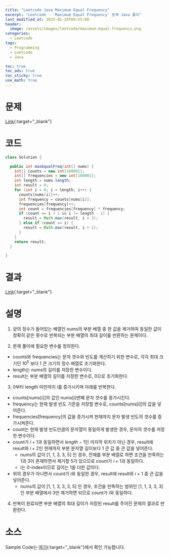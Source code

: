 ```yaml
---
title: "Leetcode Java Maximum Equal Frequency"
excerpt: "Leetcode - 'Maximum Equal Frequency' 문제 Java 풀이"
last_modified_at: 2025-01-24T09:55:00
header:
  image: /assets/images/leetcode/maximum-equal-frequency.png
categories:
  - Leetcode
tags:
  - Programming
  - Leetcode
  - Java

toc: true
toc_ads: true
toc_sticky: true
use_math: true
---
```

# 문제
[Link](https://leetcode.com/problems/maximum-equal-frequency/){:target="_blank"}

# 코드
```java
class Solution {

  public int maxEqualFreq(int[] nums) {
    int[] counts = new int[100001];
    int[] frequencies = new int[100001];
    int length = nums.length;
    int result = 0;
    for (int i = 0; i < length; i++) {
      counts[nums[i]]++;
      int frequency = counts[nums[i]];
      frequencies[frequency]++;
      int count = frequencies[frequency] * frequency;
      if (count == i + 1 && i != length - 1) {
        result = Math.max(result, i + 2);
      } else if (count == i) {
        result = Math.max(result, i + 1);
      }
    }
    return result;
  }

}
```

# 결과
[Link](https://leetcode.com/problems/maximum-equal-frequency/submissions/1518517607/){:target="_blank"}

# 설명
1. 양의 정수가 들어있는 배열인 nums의 부분 배열 중 한 값을 제거하여 동일한 값이 정확히 같은 횟수로 반복되는 부분 배열의 최대 길이를 반환하는 문제이다.

2. 문제 풀이에 필요한 변수를 정의한다.
- counts와 frequencies는 문자 갯수와 빈도를 계산하기 위한 변수로, 각각 최대 크기인 $10^5$ 보다 1 큰 크기의 정수 배열로 초기화한다.
- length는 nums의 길이를 저장한 변수이다.
- result는 부분 배열의 길이를 저장한 변수로, 0으로 초기화한다.

3. 0부터 length 미만까지 i를 증가시키며 아래를 반복한다.
- counts[nums[i]]의 값인 nums[i]번째 문자 갯수를 증가시킨다.
- frequency는 현재 발생 빈도 기준을 저장할 변수로, counts[nums[i]]의 값을 넣어준다.
- frequencies[frequency]의 값을 증가시켜 현재까지 문자 발생 빈도의 갯수를 증가시켜준다.
- count는 현재 발생 빈도만큼의 문자열이 동일하게 발생한 경우, 문자의 갯수를 저장한 변수이다.
- count가 $i + 1$과 동일하면서 $length - 1$인 마지막 위치가 아닌 경우, result에 result와 $i + 2$인 현재까지 부분 문자열 길이보다 1 큰 값 중 큰 값을 넣어준다.
  - nums의 값이 [1, 1, 3, 3, 5] 인 경우, 전체를 부분 배열로 하면 조건을 만족하는 1과 3이 존재하면서 제거할 5가 있으므로 count가 $i + 1$과 동일하다.
  - i는 0-index이므로 길이는 1을 더한 값이다.
- 위의 경우가 아니면서 count가 i와 동일한 경우, result에 result와 $i + 1$ 중 큰 값을 넣어준다.
  - nums의 값이 [1, 1, 3, 3, 3, 5] 인 경우, 조건을 만족하는 범위인 [1, 1, 3, 3, 3]인 부분 배열에서 3만 제거하면 되므로 count가 i와 동일하다.

4. 반복이 완료되면 부분 배열의 최대 길이가 저장된 result를 주어진 문제의 결과로 반환한다.

# 소스
Sample Code는 [여기](https://github.com/GracefulSoul/leetcode/blob/master/src/main/java/gracefulsoul/problems/MaximumEqualFrequency.java){:target="_blank"}에서 확인 가능합니다.